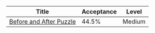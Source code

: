| Title                                                                            | Acceptance   | Level   |
|----------------------------------------------------------------------------------|--------------|---------|
| [Before and After Puzzle](https://leetcode.com/problems/before-and-after-puzzle) | 44.5%        | Medium  |